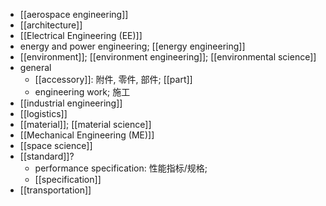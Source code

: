 - [[aerospace engineering]]
- [[architecture]]
- [[Electrical Engineering (EE)]]
- energy and power engineering; [[energy engineering]]
- [[environment]]; [[environment engineering]]; [[environmental science]]
- general
    - [[accessory]]: 附件, 零件, 部件; [[part]]
    - engineering work; 施工
- [[industrial engineering]]
- [[logistics]]
- [[material]]; [[material science]]
- [[Mechanical Engineering (ME)]]
- [[space science]]
- [[standard]]?
    - performance specification: 性能指标/规格;
    - [[specification]]
- [[transportation]]
